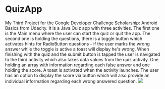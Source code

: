 # QuizApp
My Third Project for the Google Developer Challenge Scholarship: Android Basics from Udacity. 
It is a Java Quiz app with three activities. The first one is the Main menu where the user can start the quiz or quit the app. 
The second one is holding the questions, there is a toggle button which activates hints for RadioButton 
questions - if the user marks the wrong answer while the toggle is active a toast will display he's wrong. 
When finishing with the quiz and the submit button is tapped the user is navigated to the third activity 
which also takes data values from the quiz activity. One holding an array with information regarding 
each false answer and one holding the score. A toast is activated when the activity launches. 
The user has an option to display the score via button which will also provide an individual information 
regarding each wrong answered question.
<a href="https://youtu.be/PZa3nqJy2x8"><img src="https://i.imgur.com/lwTmZ8q.jpg"></img></a>
